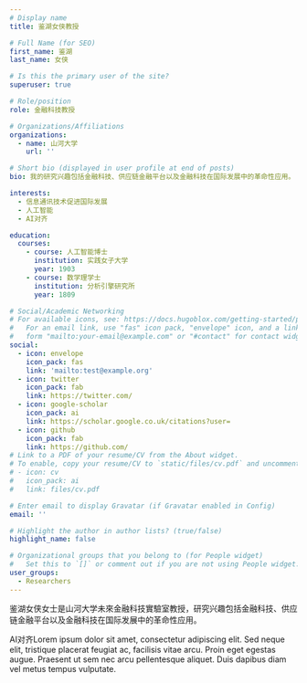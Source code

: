 ```yaml
---
# Display name
title: 鉴湖女侠教授

# Full Name (for SEO)
first_name: 鉴湖
last_name: 女侠

# Is this the primary user of the site?
superuser: true

# Role/position
role: 金融科技教授

# Organizations/Affiliations
organizations:
  - name: 山河大学
    url: ''

# Short bio (displayed in user profile at end of posts)
bio: 我的研究兴趣包括金融科技、供应链金融平台以及金融科技在国际发展中的革命性应用。

interests:
  - 信息通讯技术促进国际发展
  - 人工智能
  - AI对齐

education:
  courses:
    - course: 人工智能博士
      institution: 实践女子大学
      year: 1903
    - course: 数学理学士
      institution: 分析引擎研究所
      year: 1809

# Social/Academic Networking
# For available icons, see: https://docs.hugoblox.com/getting-started/page-builder/#icons
#   For an email link, use "fas" icon pack, "envelope" icon, and a link in the
#   form "mailto:your-email@example.com" or "#contact" for contact widget.
social:
  - icon: envelope
    icon_pack: fas
    link: 'mailto:test@example.org'
  - icon: twitter
    icon_pack: fab
    link: https://twitter.com/
  - icon: google-scholar
    icon_pack: ai
    link: https://scholar.google.co.uk/citations?user=
  - icon: github
    icon_pack: fab
    link: https://github.com/
# Link to a PDF of your resume/CV from the About widget.
# To enable, copy your resume/CV to `static/files/cv.pdf` and uncomment the lines below.
# - icon: cv
#   icon_pack: ai
#   link: files/cv.pdf

# Enter email to display Gravatar (if Gravatar enabled in Config)
email: ''

# Highlight the author in author lists? (true/false)
highlight_name: false

# Organizational groups that you belong to (for People widget)
#   Set this to `[]` or comment out if you are not using People widget.
user_groups:
  - Researchers
---
```


鉴湖女侠女士是山河大学未來金融科技實驗室教授，研究兴趣包括金融科技、供应链金融平台以及金融科技在国际发展中的革命性应用。

AI对齐Lorem ipsum dolor sit amet, consectetur adipiscing elit. Sed neque elit, tristique placerat feugiat ac, facilisis vitae arcu. Proin eget egestas augue. Praesent ut sem nec arcu pellentesque aliquet. Duis dapibus diam vel metus tempus vulputate.
